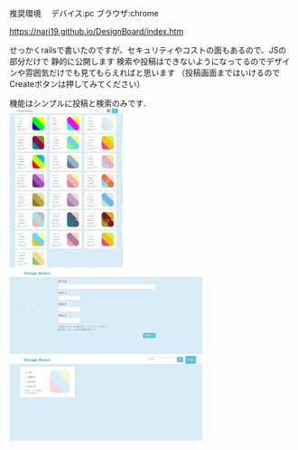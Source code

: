 推奨環境　
	デバイス:pc     ブラウザ:chrome
	
 https://nari19.github.io/DesignBoard/index.htm 

せっかくrailsで書いたのですが、セキュリティやコストの面もあるので、JSの部分だけで
静的に公開します
検索や投稿はできないようになってるのでデザインや雰囲気だけでも見てもらえればと思います
（投稿画面まではいけるのでCreateボタンは押してみてください）

機能はシンプルに投稿と検索のみです.</br>
<img src="/images/001.jpg" width="200px"> </br>
<img src="/images/002.jpg" height="150px">
<img src="/images/003.jpg" height="150px">


